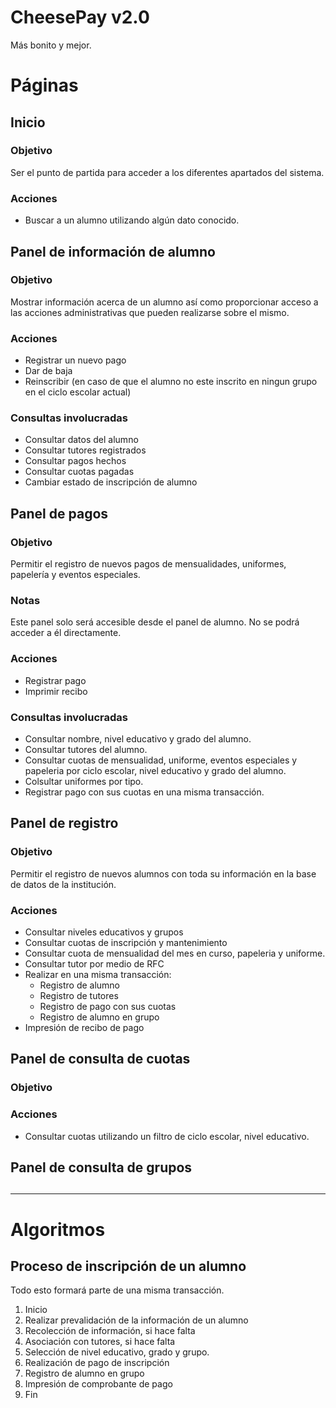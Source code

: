 # CheesePay v2.0

Más bonito y mejor.

# Páginas

## Inicio

### Objetivo
Ser el punto de partida para acceder a los diferentes apartados del sistema.

### Acciones
- Buscar a un alumno utilizando algún dato conocido.

## Panel de información de alumno

### Objetivo

Mostrar información acerca de un alumno así como proporcionar acceso a las acciones administrativas que pueden realizarse sobre el mismo.

### Acciones

- Registrar un nuevo pago
- Dar de baja
- Reinscribir (en caso de que el alumno no este inscrito en ningun grupo en el ciclo escolar actual)

### Consultas involucradas

- Consultar datos del alumno
- Consultar tutores registrados
- Consultar pagos hechos
- Consultar cuotas pagadas
- Cambiar estado de inscripción de alumno

## Panel de pagos

### Objetivo

Permitir el registro de nuevos pagos de mensualidades, uniformes, papelería y eventos especiales.

### Notas

Este panel solo será accesible desde el panel de alumno. No se podrá acceder a él directamente.

### Acciones

- Registrar pago
- Imprimir recibo

### Consultas involucradas

- Consultar nombre, nivel educativo y grado del alumno.
- Consultar tutores del alumno.
- Consultar cuotas de mensualidad, uniforme, eventos especiales y papeleria por ciclo escolar, nivel educativo y grado del alumno.
- Colsultar uniformes por tipo.
- Registrar pago con sus cuotas en una misma transacción.

## Panel de registro

### Objetivo

Permitir el registro de nuevos alumnos con toda su información en la base de 
datos de la institución.

### Acciones

- Consultar niveles educativos y grupos
- Consultar cuotas de inscripción y mantenimiento
- Consultar cuota de mensualidad del mes en curso, papeleria y uniforme.
- Consultar tutor por medio de RFC
- Realizar en una misma transacción:
  - Registro de alumno
  - Registro de tutores
  - Registro de pago con sus cuotas
  - Registro de alumno en grupo
- Impresión de recibo de pago

## Panel de consulta de cuotas

### Objetivo

### Acciones

- Consultar cuotas utilizando un filtro de ciclo escolar, nivel educativo.

## Panel de consulta de grupos

## 

---

# Algoritmos

## Proceso de inscripción de un alumno

Todo esto formará parte de una misma transacción.

1. Inicio
2. Realizar prevalidación de la información de un alumno
3. Recolección de información, si hace falta
4. Asociación con tutores, si hace falta
5. Selección de nivel educativo, grado y grupo.
6. Realización de pago de inscripción
7. Registro de alumno en grupo
8. Impresión de comprobante de pago
9. Fin
